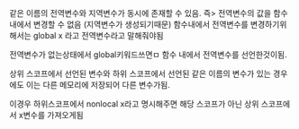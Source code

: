 같은 이름의 전역변수와 지역변수가 동시에 존재할 수 있음.
즉> 전역변수의 값을 함수 내에서 변경할 수 없음 (지역변수가 생성되기때문)
함수내에서 전역변수를 변경하기위해서는 global x 라고 전역변수라고 말해줘야됨

전역변수가 없는상태에서 global키워드쓰면ㅁ 함수 내에서 전역변수를 선언한것이됨.

상위 스코프에서 선언된 변수와 하위 스코프에서 선언된 같은 이름의 변수가 있는 경우에도 이는 다른 메모리에 저장되어 다른 변수가됨.

이경우 하위스코프에서 nonlocal x라고 명시해주면 해당 스코프가 아닌 상위 스코프에서 x변수를 가져오게됨
